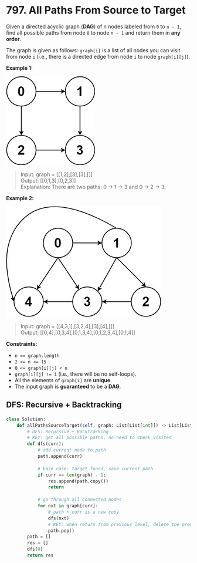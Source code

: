 # 797. All Paths From Source to Target

Given a directed acyclic graph (**DAG**) of n nodes labeled from `0` to `n - 1`, find all possible paths from node `0` to node `n - 1` and return them in **any order**.

The graph is given as follows: `graph[i]` is a list of all nodes you can visit from node `i` (i.e., there is a directed edge from node `i` to node `graph[i][j]`).

 

**Example 1:**

![img.png](../../Images/797-1.png)

>Input: graph = [[1,2],[3],[3],[]]  
Output: [[0,1,3],[0,2,3]]  
Explanation: There are two paths: 0 -> 1 -> 3 and 0 -> 2 -> 3.  


**Example 2:**

![img_1.png](../../Images/797-2.png)

>Input: graph = [[4,3,1],[3,2,4],[3],[4],[]]  
Output: [[0,4],[0,3,4],[0,1,3,4],[0,1,2,3,4],[0,1,4]]  
 

**Constraints:**

* `n == graph.length`
* `2 <= n <= 15`
* `0 <= graph[i][j] < n`
* `graph[i][j] != i` (i.e., there will be no self-loops).
* All the elements of `graph[i]` are **unique**.
* The input graph is **guaranteed** to be a **DAG**.


## DFS: Recursive + Backtracking

```python
class Solution:
    def allPathsSourceTarget(self, graph: List[List[int]]) -> List[List[int]]:
        # DFS: Recursive + Backtracking
        # KEY: get all possible paths, no need to check visited
        def dfs(curr):
            # add current node to path
            path.append(curr)

            # base case: target found, save current path
            if curr == len(graph) - 1:
                res.append(path.copy())
                return
            
            # go through all connected nodes
            for nxt in graph[curr]:
                # path + curr is a new copy
                dfs(nxt)
                # KEY: when return from previous level, delete the previous result from path
                path.pop()
        path = []
        res = []
        dfs(0)
        return res
```

